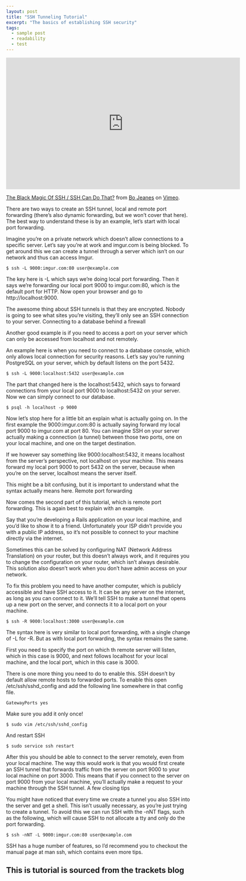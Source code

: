 ```yaml
---
layout: post
title: "SSH Tunneling Tutorial"
excerpt: "The basics of establishing SSH security"
tags: 
  - sample post
  - readability
  - test
---
```



<iframe src="https://player.vimeo.com/video/54505525" width="640" height="360" frameborder="0" webkitallowfullscreen mozallowfullscreen allowfullscreen></iframe>
<p><a href="https://vimeo.com/54505525">The Black Magic Of SSH / SSH Can Do That?</a> from <a href="https://vimeo.com/bjeanes">Bo Jeanes</a> on <a href="https://vimeo.com">Vimeo</a>.</p>



There are two ways to create an SSH tunnel, local and remote port forwarding (there’s also dynamic forwarding, but we won’t cover that here). The best way to understand these is by an example, let’s start with local port forwarding.

Imagine you’re on a private network which doesn’t allow connections to a specific server. Let’s say you’re at work and imgur.com is being blocked. To get around this we can create a tunnel through a server which isn’t on our network and thus can access Imgur.

```
$ ssh -L 9000:imgur.com:80 user@example.com
```

The key here is -L which says we’re doing local port forwarding. Then it says we’re forwarding our local port 9000 to imgur.com:80, which is the default port for HTTP. Now open your browser and go to http://localhost:9000.

The awesome thing about SSH tunnels is that they are encrypted. Nobody is going to see what sites you’re visiting, they’ll only see an SSH connection to your server.
Connecting to a database behind a firewall

Another good example is if you need to access a port on your server which can only be accessed from localhost and not remotely.

An example here is when you need to connect to a database console, which only allows local connection for security reasons. Let’s say you’re running PostgreSQL on your server, which by default listens on the port 5432.

```
$ ssh -L 9000:localhost:5432 user@example.com
```

The part that changed here is the localhost:5432, which says to forward connections from your local port 9000 to localhost:5432 on your server. Now we can simply connect to our database.

```
$ psql -h localhost -p 9000
```

Now let’s stop here for a little bit an explain what is actually going on. In the first example the 9000:imgur.com:80 is actually saying forward my local port 9000 to imgur.com at port 80. You can imagine SSH on your server actually making a connection (a tunnel) between those two ports, one on your local machine, and one on the target destination.

If we however say something like 9000:localhost:5432, it means localhost from the server’s perspective, not localhost on your machine. This means forward my local port 9000 to port 5432 on the server, because when you’re on the server, localhost means the server itself.

This might be a bit confusing, but it is important to understand what the syntax actually means here.
Remote port forwarding

Now comes the second part of this tutorial, which is remote port forwarding. This is again best to explain with an example.

Say that you’re developing a Rails application on your local machine, and you’d like to show it to a friend. Unfortunately your ISP didn’t provide you with a public IP address, so it’s not possible to connect to your machine directly via the internet.

Sometimes this can be solved by configuring NAT (Network Address Translation) on your router, but this doesn’t always work, and it requires you to change the configuration on your router, which isn’t always desirable. This solution also doesn’t work when you don’t have admin access on your network.

To fix this problem you need to have another computer, which is publicly accessible and have SSH access to it. It can be any server on the internet, as long as you can connect to it. We’ll tell SSH to make a tunnel that opens up a new port on the server, and connects it to a local port on your machine.

```
$ ssh -R 9000:localhost:3000 user@example.com
```

The syntax here is very similar to local port forwarding, with a single change of -L for -R. But as with local port forwarding, the syntax remains the same.

First you need to specify the port on which th remote server will listen, which in this case is 9000, and next follows localhost for your local machine, and the local port, which in this case is 3000.

There is one more thing you need to do to enable this. SSH doesn’t by default allow remote hosts to forwarded ports. To enable this open /etc/ssh/sshd_config and add the following line somewhere in that config file.

```
GatewayPorts yes
```

Make sure you add it only once!

```
$ sudo vim /etc/ssh/sshd_config
```

And restart SSH

```
$ sudo service ssh restart
```

After this you should be able to connect to the server remotely, even from your local machine. The way this would work is that you would first create an SSH tunnel that forwards traffic from the server on port 9000 to your local machine on port 3000. This means that if you connect to the server on port 9000 from your local machine, you’ll actually make a request to your machine through the SSH tunnel.
A few closing tips

You might have noticed that every time we create a tunnel you also SSH into the server and get a shell. This isn’t usually necessary, as you’re just trying to create a tunnel. To avoid this we can run SSH with the -nNT flags, such as the following, which will cause SSH to not allocate a tty and only do the port forwarding.

```
$ ssh -nNT -L 9000:imgur.com:80 user@example.com
```

SSH has a huge number of features, so I’d recommend you to checkout the manual page at man ssh, which contains even more tips.

## This is tutorial is sourced from the trackets blog